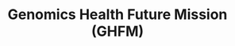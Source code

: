 ---
title: Genomics Health Future Mission (GHFM)
page_id: ghfm
type: activities_agencies
contributors: [Marion Shadbolt]
toc: true
description: The GHFM is an initiative by the Australian goverment to....
---